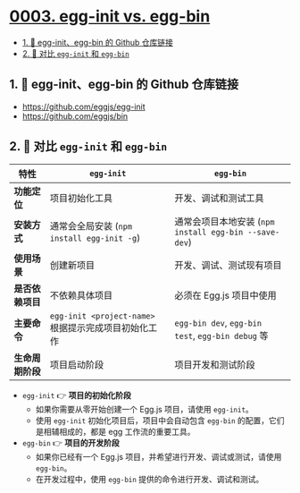 # [0003. egg-init vs. egg-bin](https://github.com/Tdahuyou/TNotes.egg/tree/main/notes/0003.%20egg-init%20vs.%20egg-bin)

<!-- region:toc -->

- [1. 🔗 egg-init、egg-bin 的 Github 仓库链接](#1--egg-initegg-bin-的-github-仓库链接)
- [2. 📒 对比 `egg-init` 和 `egg-bin`](#2--对比-egg-init-和-egg-bin)

<!-- endregion:toc -->

## 1. 🔗 egg-init、egg-bin 的 Github 仓库链接

- https://github.com/eggjs/egg-init
- https://github.com/eggjs/bin

## 2. 📒 对比 `egg-init` 和 `egg-bin`

| 特性             | `egg-init`                                           | `egg-bin`                                             |
| ---------------- | ---------------------------------------------------- | ----------------------------------------------------- |
| **功能定位**     | 项目初始化工具                                       | 开发、调试和测试工具                                  |
| **安装方式**     | 通常会全局安装 (`npm install egg-init -g`)           | 通常会项目本地安装 (`npm install egg-bin --save-dev`) |
| **使用场景**     | 创建新项目                                           | 开发、调试、测试现有项目                              |
| **是否依赖项目** | 不依赖具体项目                                       | 必须在 Egg.js 项目中使用                              |
| **主要命令**     | `egg-init <project-name>` 根据提示完成项目初始化工作 | `egg-bin dev`, `egg-bin test`, `egg-bin debug` 等     |
| **生命周期阶段** | 项目启动阶段                                         | 项目开发和测试阶段                                    |

- `egg-init` 👉 **项目的初始化阶段**
  - 如果你需要从零开始创建一个 Egg.js 项目，请使用 `egg-init`。
  - 使用 `egg-init` 初始化项目后，项目中会自动包含 `egg-bin` 的配置，它们是相辅相成的，都是 egg 工作流的重要工具。
- `egg-bin` 👉 **项目的开发阶段**
  - 如果你已经有一个 Egg.js 项目，并希望进行开发、调试或测试，请使用 `egg-bin`。
  - 在开发过程中，使用 `egg-bin` 提供的命令进行开发、调试和测试。
